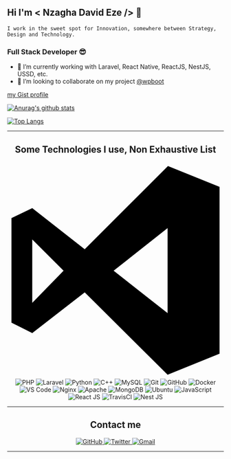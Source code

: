
## Hi I'm < Nzagha David Eze />  👋
    I work in the sweet spot for Innovation, somewhere between Strategy, Design and Technology. 
### Full Stack Developer 😎

- 🔭 I’m currently working with Laravel, React Native, ReactJS, NestJS, USSD, etc.
- 👯 I’m looking to collaborate on my project [@wpboot](https://github.com/topazdom/wpboot)

[my Gist profile](https://gist.github.com/zaghadon/)

[![Anurag's github stats](https://github-readme-stats.vercel.app/api?username=zaghadon&count_private=true&show_icons=true&cache_seconds=1800&theme=vue)](https://github.com/anuraghazra/github-readme-stats)

[![Top Langs](https://github-readme-stats.vercel.app/api/top-langs/?username=zaghadon&layout=compact&count_private=true)](https://github.com/anuraghazra/github-readme-stats)


---

<h2 align="center">Some Technologies I use, Non Exhaustive List</h2>

<p align="center">
    <svg viewBox="0 0 128 128">
        <path class="a" d="M95 2.3l30.5 12.3v98.7L94.8 125.7 45.8 77l-31 24.1L2.5 94.9V33.1l12.3-5.9 31 24.3ZM14.8 45.7V83.2l18.5-19Zm48.1 18.5L94.8 89.3V39Z"></path>
    </svg>
    <img src="https://img.shields.io/badge/-PHP-777BB4?style=for-the-badge&logo=php&logoColor=white" alt="PHP">
    <img src="https://img.shields.io/badge/-Laravel-FF2D20?style=for-the-badge&logo=laravel&logoColor=white" alt="Laravel">
    <img alt="Python" src="https://img.shields.io/badge/python%20-%2314354C.svg?&style=for-the-badge&logo=python&logoColor=white"/>
    <img src="https://img.shields.io/badge/-C++-00599C?style=for-the-badge&logo=c%2B%2B&logoColor=white" alt="C++">
    <img src="https://img.shields.io/badge/-MySQL-4479A1?style=for-the-badge&logo=mysql&logoColor=white" alt="MySQL">
    <img src="https://img.shields.io/badge/-Git-F05032?style=for-the-badge&logo=git&logoColor=white" alt="Git">
    <img src="https://img.shields.io/badge/-Github-181717?style=for-the-badge&logo=github&logoColor=white" alt="GitHub">
    <img src="https://img.shields.io/badge/-Docker-2496ED?style=for-the-badge&logo=docker&logoColor=white" alt="Docker">
    <img src="https://img.shields.io/badge/-VS_Code-007ACC?style=for-the-badge&logo=visual-studio-code&logoColor=white" alt="VS Code">
    <img alt="Nginx" src="https://img.shields.io/badge/nginx%20-%23009639.svg?&style=for-the-badge&logo=nginx&logoColor=white"/>
    <img alt="Apache" src="https://img.shields.io/badge/apache%20-%23D42029.svg?&style=for-the-badge&logo=apache&logoColor=white"/>
    <img alt="MongoDB" src ="https://img.shields.io/badge/MongoDB-%234ea94b.svg?&style=for-the-badge&logo=mongodb&logoColor=white"/>
    <img alt="Ubuntu" src="https://img.shields.io/badge/Ubuntu-E95420?style=for-the-badge&logo=ubuntu&logoColor=white" />
    <img alt="JavaScript" src="https://img.shields.io/badge/JavaScript-%2300ADD8.svg?&style=for-the-badge&logo=javascript&logoColor=white"/>
    <img alt="React JS" src="https://img.shields.io/badge/React%20JS-%23000000.svg?&style=for-the-badge&logo=react&logoColor=white"/>
    <img alt="TravisCI" src="https://img.shields.io/badge/travisci%20-%232B2F33.svg?&style=for-the-badge&logo=javascript&logoColor=white"/>
    <img alt="Nest JS" src="https://img.shields.io/badge/Nest%20JS%20-%23313131.svg?&style=for-the-badge&logo=nestjs&logoColor=white"/>
</p>

---

<h2 align="center">Contact me</h2>

<p align="center">
    <a href="https://github.com/zaghadon">
        <img src="https://img.shields.io/github/followers/zaghadon?label=Github&logo=github&logoColor=white&style=for-the-badge" alt="GitHub">
    </a>
    <a href="https://twitter.com/Zaghadon">
        <img src="https://img.shields.io/twitter/url?logo=twitter&label=Twitter&style=for-the-badge&url=https%3A%2F%2Ftwitter.com%2FZaghadon" alt="Twitter">
    </a>
    <a href="mailto:zaghadon@gmail.com">
        <img src="https://img.shields.io/badge/-Gmail-D14836?logo=gmail&logoColor=white&style=for-the-badge" alt="Gmail">
    </a>
</p>

---


<!--
**zaghadon/zaghadon** is a ✨ _special_ ✨ repository because its `README.md` (this file) appears on your GitHub profile.

Here are some ideas to get you started:

- 🔭 I’m currently working on ...
- 🌱 I’m currently learning ...
- 👯 I’m looking to collaborate on ...
- 🤔 I’m looking for help with ...
- 💬 Ask me about ...
- 📫 How to reach me: ...
- 😄 Pronouns: ...
- ⚡ Fun fact: ...
-->
